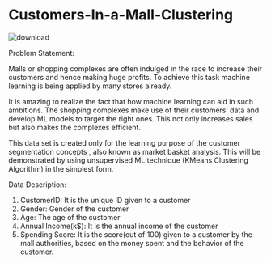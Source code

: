 # Customers-In-a-Mall-Clustering

![download](https://user-images.githubusercontent.com/74828009/114234415-541bfb80-999c-11eb-8719-9a6969e07853.jpg)


Problem Statement:

Malls or shopping complexes are often indulged in the race to increase their customers and hence making huge profits. To achieve this task machine learning is being applied by many stores already.

It is amazing to realize the fact that how machine learning can aid in such ambitions. The shopping complexes make use of their customers’ data and develop ML models to target the right ones. This not only increases sales but also makes the complexes efficient.

This data set is created only for the learning purpose of the customer segmentation concepts , also known as market basket analysis. This will be demonstrated by using unsupervised ML technique (KMeans Clustering Algorithm) in the simplest form.

Data Description:

1. CustomerID: It is the unique ID given to a customer
2. Gender: Gender of the customer
3. Age: The age of the customer
4. Annual Income(k$): It is the annual income of the customer
5. Spending Score: It is the score(out of 100) given to a customer by the mall authorities, based on the money spent and the behavior of the            customer.
